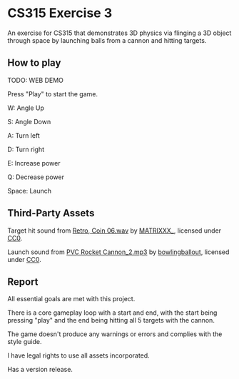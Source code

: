 # CS315 Exercise 3

An exercise for CS315 that demonstrates 3D physics via flinging a 3D object through space by launching balls from a cannon and hitting targets.

## How to play

TODO: WEB DEMO

Press "Play" to start the game.

W: Angle Up

S: Angle Down

A: Turn left

D: Turn right

E: Increase power

Q: Decrease power

Space: Launch

## Third-Party Assets

Target hit sound from [Retro, Coin 06.wav](https://freesound.org/people/MATRIXXX_/sounds/515736/) by [MATRIXXX_](https://freesound.org/people/MATRIXXX_/), licensed under [CC0](https://creativecommons.org/publicdomain/zero/1.0/).

Launch sound from [PVC Rocket Cannon_2.mp3](https://freesound.org/people/bowlingballout/sounds/151714/) by [bowlingballout](https://freesound.org/people/bowlingballout/), licensed under [CC0](https://creativecommons.org/publicdomain/zero/1.0/).

## Report

All essential goals are met with this project.

There is a core gameplay loop with a start and end, with the start being pressing "play" and the end being hitting all 5 targets with the cannon.

The game doesn't produce any warnings or errors and complies with the style guide.

I have legal rights to use all assets incorporated.

Has a version release.